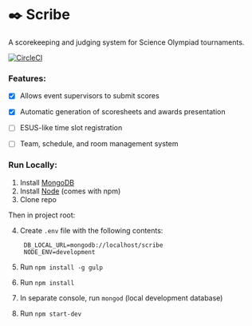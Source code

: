 # ✒️ Scribe
A scorekeeping and judging system for Science Olympiad tournaments.

[![CircleCI](https://circleci.com/gh/mi-yu/scribe.svg?style=svg&circle-token=bd8b567fefd15274b718dd1210c78328e9ae1309)](https://circleci.com/gh/mi-yu/scribe)

### Features:
- [x] Allows event supervisors to submit scores
- [x] Automatic generation of scoresheets and awards presentation
- [ ] ESUS-like time slot registration
- [ ] Team, schedule, and room management system


### Run Locally:
1. Install [MongoDB](https://www.mongodb.com/download-center#community)
2. Install [Node](https://nodejs.org/en/) (comes with npm)
3. Clone repo

Then in project root:

4. Create `.env` file with the following contents:

		DB_LOCAL_URL=mongodb://localhost/scribe
		NODE_ENV=development
		
5. Run `npm install -g gulp`
6. Run `npm install`
7. In separate console, run `mongod` (local development database)
8. Run `npm start-dev`
